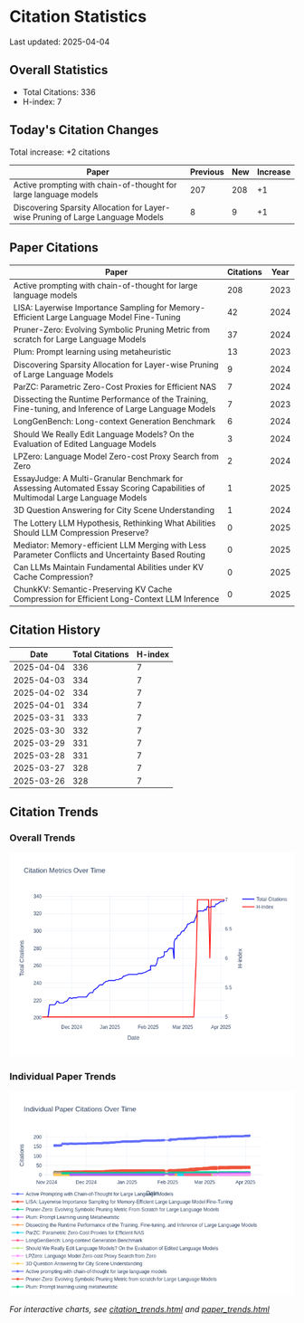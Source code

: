 # Citation Statistics

Last updated: 2025-04-04

## Overall Statistics
- Total Citations: 336
- H-index: 7

## Today's Citation Changes 

Total increase: +2 citations

| Paper | Previous | New | Increase |
| ----- | --------- | --- | -------- |
| Active prompting with chain-of-thought for large language models | 207 | 208 | +1 |
| Discovering Sparsity Allocation for Layer-wise Pruning of Large Language Models | 8 | 9 | +1 |

## Paper Citations

| Paper | Citations | Year |
| ----- | --------- | ---- |
| Active prompting with chain-of-thought for large language models | 208 | 2023 |
| LISA: Layerwise Importance Sampling for Memory-Efficient Large Language Model Fine-Tuning | 42 | 2024 |
| Pruner-Zero: Evolving Symbolic Pruning Metric from scratch for Large Language Models | 37 | 2024 |
| Plum: Prompt learning using metaheuristic | 13 | 2023 |
| Discovering Sparsity Allocation for Layer-wise Pruning of Large Language Models | 9 | 2024 |
| ParZC: Parametric Zero-Cost Proxies for Efficient NAS | 7 | 2024 |
| Dissecting the Runtime Performance of the Training, Fine-tuning, and Inference of Large Language Models | 7 | 2023 |
| LongGenBench: Long-context Generation Benchmark | 6 | 2024 |
| Should We Really Edit Language Models? On the Evaluation of Edited Language Models | 3 | 2024 |
| LPZero: Language Model Zero-cost Proxy Search from Zero | 2 | 2024 |
| EssayJudge: A Multi-Granular Benchmark for Assessing Automated Essay Scoring Capabilities of Multimodal Large Language Models | 1 | 2025 |
| 3D Question Answering for City Scene Understanding | 1 | 2024 |
| The Lottery LLM Hypothesis, Rethinking What Abilities Should LLM Compression Preserve? | 0 | 2025 |
| Mediator: Memory-efficient LLM Merging with Less Parameter Conflicts and Uncertainty Based Routing | 0 | 2025 |
| Can LLMs Maintain Fundamental Abilities under KV Cache Compression? | 0 | 2025 |
| ChunkKV: Semantic-Preserving KV Cache Compression for Efficient Long-Context LLM Inference | 0 | 2025 |

## Citation History

| Date | Total Citations | H-index |
| ---- | --------------- | ------- |
| 2025-04-04 | 336 | 7 |
| 2025-04-03 | 334 | 7 |
| 2025-04-02 | 334 | 7 |
| 2025-04-01 | 334 | 7 |
| 2025-03-31 | 333 | 7 |
| 2025-03-30 | 332 | 7 |
| 2025-03-29 | 331 | 7 |
| 2025-03-28 | 331 | 7 |
| 2025-03-27 | 328 | 7 |
| 2025-03-26 | 328 | 7 |

## Citation Trends

### Overall Trends
![Citation Trends](citation_trends.png)

### Individual Paper Trends
![Paper Trends](paper_trends.png)

*For interactive charts, see [citation_trends.html](citation_trends.html) and [paper_trends.html](paper_trends.html)*